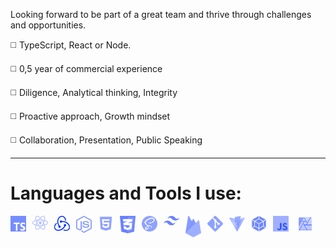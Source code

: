 Looking forward to be part of a great team and thrive through challenges and opportunities.

◻️ TypeScript, React or Node.

◻️ 0,5 year of commercial experience

◻️ Diligence, Analytical thinking, Integrity

◻️ Proactive approach, Growth mindset

◻️ Collaboration, Presentation, Public Speaking


---
<h1> Languages and Tools I use:</h1>
<p style="display:block;">
                <img alt="JavaScript" style="padding-right:10px;" width="25px" src="img/JS.jpg">
  <img  alt="JavaScript" align="left" style="padding-right:10px;" width="25px" src="img/TS.jpg">
                <img  alt="React" align="left" style="padding-right:10px;" width="25px" src="img/React.png" >
   <img  alt="JavaScript" align="left" style="padding-right:10px;" width="25px" src="img/Redux.png">
<img  alt="JavaScript" align="left" style="padding-right:10px;" width="25px" src="img/NodeJS.png">
                <img  alt="HTML5" align="left" style="padding-right:10px;" width="25px" src="img/HTML5.png" >
                <img  alt="CSS3" align="left" style="padding-right:10px;" width="25px" src="img/CSS3.png">
                <img  alt="SASS" align="left" style="padding-right:10px;" width="25px" src="img/SASS.png">
                <img  alt="TailwindCSS" align="left" style="padding-right:10px;" width="25px" src="img/TailwindCSS.png">
                <img  alt="Firebase" align="left" style="padding-right:10px;" width="25px" src="img/Firebase.png">
                <img  alt="GIT" align="left" style="padding-right:10px;" width="25px" src="img/GIT.png">
                <img  alt="Vite" align="left" style="padding-right:10px;" width="25px" src="img/Vite.png">
                <img  alt="WebPack" align="left" style="padding-right:10px;" width="25px" src="img/WebPack.png">
                <img  alt="Affinity" style="padding-right:10px;" width="25px" src="img/Affinity.png">
</p>
<!-- [![Top Langs](https://github-readme-stats.vercel.app/api/top-langs/?username=KrzysztofPardel&hide_progress=true)](https://github.com/anuraghazra/github-readme-stats) -->
